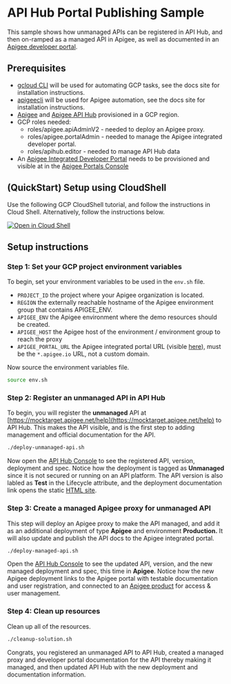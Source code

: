 # API Hub Portal Publishing Sample
This sample shows how unmanaged APIs can be registered in API Hub, and then on-ramped as a managed API in Apigee, as well as documented in an [Apigee developer portal](https://cloud.google.com/apigee/docs/api-platform/publish/portal/build-integrated-portal).

## Prerequisites
- [gcloud CLI](https://cloud.google.com/sdk/docs/install) will be used for automating GCP tasks, see the docs site for installation instructions.
- [apigeecli](https://github.com/apigee/apigeecli) will be used for Apigee automation, see the docs site for installation instructions.
- [Apigee](https://cloud.google.com/apigee/docs/api-platform/get-started/provisioning-intro) and [Apigee API Hub](https://cloud.google.com/apigee/docs/apihub/what-is-api-hub) provisioned in a GCP region.
- GCP roles needed:
  - roles/apigee.apiAdminV2 - needed to deploy an Apigee proxy.
  - roles/apigee.portalAdmin - needed to manage the Apigee integrated developer portal.
  - roles/apihub.editor - needed to manage API Hub data
- An [Apigee Integrated Developer Portal](https://cloud.google.com/apigee/docs/api-platform/publish/portal/build-integrated-portal) needs to be provisioned and visible at in the [Apigee Portals Console](https://console.cloud.google.com/apigee/portals)

## (QuickStart) Setup using CloudShell

Use the following GCP CloudShell tutorial, and follow the instructions in Cloud Shell. Alternatively, follow the instructions below.

[![Open in Cloud Shell](https://gstatic.com/cloudssh/images/open-btn.svg)](https://ssh.cloud.google.com/cloudshell/open?cloudshell_git_repo=https://github.com/GoogleCloudPlatform/apigee-samples&cloudshell_git_branch=main&cloudshell_workspace=.&cloudshell_tutorial=apihub-portal-publish/docs/cloudshell-tutorial.md)

## Setup instructions

### Step 1: Set your GCP project environment variables

To begin, set your environment variables to be used in the `env.sh` file.

* `PROJECT_ID` the project where your Apigee organization is located.
* `REGION` the externally reachable hostname of the Apigee environment group that contains APIGEE_ENV.
* `APIGEE_ENV` the Apigee environment where the demo resources should be created.
* `APIGEE_HOST` the Apigee host of the environment / environment group to reach the proxy
* `APIGEE_PORTAL_URL` the Apigee integrated portal URL (visible [here](https://console.cloud.google.com/apigee/portals)), must be the `*.apigee.io` URL, not a custom domain.

Now source the environment variables file.

```sh
source env.sh
```

### Step 2: Register an unmanaged API in API Hub

To begin, you will register the **unmanaged** API at [https://mocktarget.apigee.net/help](https://mocktarget.apigee.net/help) to API Hub. This makes the API visible, and is the first step to adding management and official documentation for the API.

```sh
./deploy-unmanaged-api.sh
```

Now open the [API Hub Console](https://console.cloud.google.com/apigee/api-hub/apis) to see the registered API, version, deployment and spec. Notice how the deployment is tagged as **Unmanaged** since it is not secured or running on an API platform. The API version is also labled as **Test** in the Lifecycle attribute, and the deployment documentation link opens the static [HTML site](https://mocktarget.apigee.net/help).

### Step 3: Create a managed Apigee proxy for unmanaged API

This step will deploy an Apigee proxy to make the API managed, and add it as an additional deployment of type **Apigee** and environment **Production.** It will also update and publish the API docs to the Apigee integrated portal.

```sh
./deploy-managed-api.sh
```

Open the [API Hub Console](https://console.cloud.google.com/apigee/api-hub/apis) to see the updated API, version, and the new managed deployment and spec, this time in **Apigee**. Notice how the new Apigee deployment links to the Apigee portal with testable documentation and user registration, and connected to an [Apigee product](https://cloud.google.com/apigee/docs/api-platform/publish/what-api-product) for access & user management.

### Step 4: Clean up resources

Clean up all of the resources.

```sh
./cleanup-solution.sh
```

Congrats, you registered an unmanaged API to API Hub, created a managed proxy and developer portal documentation for the API thereby making it managed, and then updated API Hub with the new deployment and documentation information.